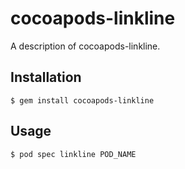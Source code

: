 # cocoapods-linkline

A description of cocoapods-linkline.

## Installation

    $ gem install cocoapods-linkline

## Usage

    $ pod spec linkline POD_NAME

